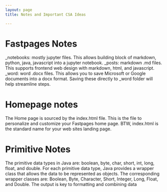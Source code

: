 ```yaml
---
layout: page
title: Notes and Important CSA Ideas

---
```

# Fastpages Notes
_notebooks: mostly jupyter files. This allows building block of markdown, python, java, javascript into a jupyter notebook.
_posts: markdown .md files. This supports frontend web design with markdown, html, and javascript.
_word: word .docx files. This allows you to save Microsoft or Google documents into a docx format. Saving these directly to _word folder will help streamline steps.

# Homepage notes
The Home page is sourced by the index.html file. This is the file to personalize and customize your Fastpages home page. BTW, index.html is the standard name for your web sites landing page. 

# Primitive Notes
The primitive data types in Java are: boolean, byte, char, short, int, long, float, and double. For each primitive data type, Java provides a wrapper class that allows the data to be represented as objects. The corresponding wrapper classes are: Boolean, Byte, Character, Short, Integer, Long, Float, and Double. 
The output is key to formatting and combining data

